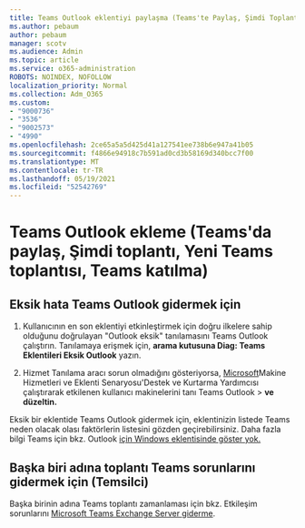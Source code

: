 ```yaml
---
title: Teams Outlook eklentiyi paylaşma (Teams'te Paylaş, Şimdi Toplantı Toplantı, Teams toplantı Teams nıza katılma)
ms.author: pebaum
author: pebaum
manager: scotv
ms.audience: Admin
ms.topic: article
ms.service: o365-administration
ROBOTS: NOINDEX, NOFOLLOW
localization_priority: Normal
ms.collection: Adm_O365
ms.custom:
- "9000736"
- "3536"
- "9002573"
- "4990"
ms.openlocfilehash: 2ce65a5a5d425d41a127541ee738b6e947a41b05
ms.sourcegitcommit: f4866e94918c7b591ad0cd3b58169d340bcc7f00
ms.translationtype: MT
ms.contentlocale: tr-TR
ms.lasthandoff: 05/19/2021
ms.locfileid: "52542769"
---
```

# <a name="teams-outlook-add-in-share-to-teams--meet-now-new-teams-meeting-join-teams-meeting"></a>Teams Outlook ekleme (Teams'da paylaş, Şimdi toplantı, Yeni Teams toplantısı, Teams katılma)

## <a name="to-troubleshoot-a-missing-teams-outlook-add-in"></a>Eksik hata Teams Outlook gidermek için

1. Kullanıcının en son eklentiyi etkinleştirmek için doğru ilkelere sahip olduğunu doğrulayan "Outlook eksik" tanılamasını Teams Outlook çalıştırın. Tanılamaya erişmek için, **arama kutusuna Diag: Teams Eklentileri Eksik Outlook** yazın.

1. Hizmet Tanılama aracı sorun olmadığını gösteriyorsa, [Microsoft](https://aka.ms/SaRA-TeamsAddInScenario)Makine Hizmetleri ve Eklenti Senaryosu'Destek ve Kurtarma Yardımcısı çalıştırarak etkilenen kullanıcı makinelerini tanı Teams Outlook  >  **ve düzeltin.**

Eksik bir eklentide Teams Outlook gidermek için, eklentinizin listede Teams neden olacak olası faktörlerin listesini gözden geçirebilirsiniz. Daha fazla bilgi Teams için bkz. Outlook [için Windows eklentisinde göster yok.](/microsoftteams/teams-add-in-for-outlook#teams-meeting-add-in-in-outlook-for-windows-does-not-show)

## <a name="to-troubleshoot-scheduling-a-teams-meeting-on-behalf-of-someone-else-delegate"></a>Başka biri adına toplantı Teams sorunlarını gidermek için (Temsilci)

Başka birinin adına Teams toplantı zamanlaması için bkz. Etkileşim sorunlarını [Microsoft Teams Exchange Server giderme](/microsoftteams/troubleshoot/known-issues/teams-exchange-interaction-issue).
